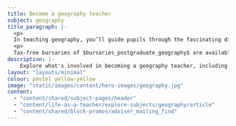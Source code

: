 ```yaml
---
title: Become a geography teacher
subject: geography
title_paragraph: |-
  <p>
  In teaching geography, you’ll guide pupils through the fascinating diversity of the Earth. You’ll inspire them to reflect on the world they live in and discover their unique place within it.</p>
  <p>
  Tax-free bursaries of $bursaries_postgraduate_geography$ are available for eligible trainee geography teachers.</p>
description: |-
    Explore what's involved in becoming a geography teacher, including what you'll be teaching and what funding is available to help you train.
layout: "layouts/minimal"
colour: pastel yellow-yellow
image: "static/images/content/hero-images/geography.jpg"
content:
  - "content/shared/subject-pages/header"
  - "content/life-as-a-teacher/explore-subjects/geography/article"
  - "content/shared/block-promos/adviser_mailing_find"
---
```

